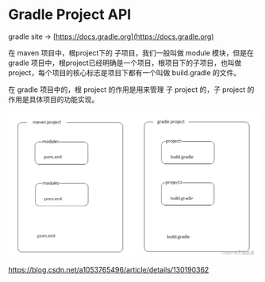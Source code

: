 # Gradle Project API

gradle site -> [https://docs.gradle.org](https://docs.gradle.org)

在 maven 项目中，根project下的 子项目，我们一般叫做 module 模块，但是在 gradle 项目中，根project已经明确是一个项目，根项目下的子项目，也叫做project，每个项目的核心标志是项目下都有一个叫做 build.gradle 的文件。

在 gradle 项目中的，根 project 的作用是用来管理 子 project 的，子 project 的作用是具体项目的功能实现。

![](../../../images/gradlec.png)

https://blog.csdn.net/a1053765496/article/details/130190362
